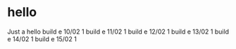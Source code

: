 # hello
Just a hello
build e 10/02 1
build e 11/02 1
build e 12/02 1
build e 13/02 1
build e 14/02 1
build e 15/02 1
